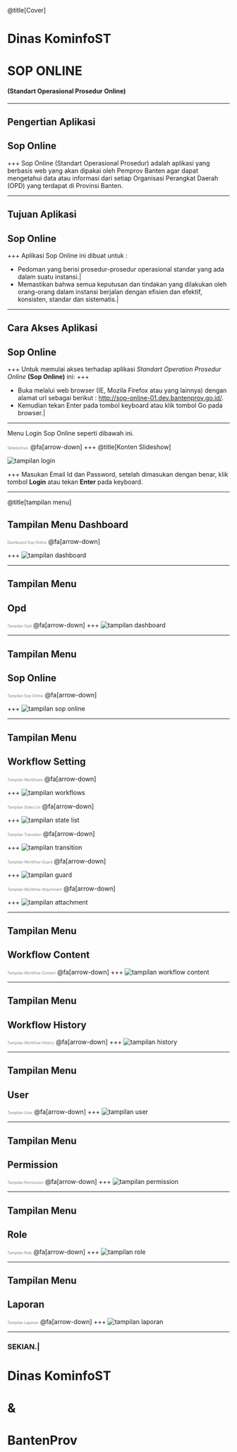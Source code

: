 @title[Cover]

# Dinas KominfoST
# SOP ONLINE 
#### (<span class="white">Standart Operasional Prosedur Online</span>)

---

## Pengertian Aplikasi
## <span class="white">Sop Online</span>

+++
Sop Online (Standart Operasional Prosedur) adalah aplikasi yang berbasis web yang akan dipakai oleh Pemprov Banten agar dapat mengetahui data atau informasi dari setiap Organisasi Perangkat Daerah (OPD) yang terdapat di Provinsi Banten.

---
## Tujuan Aplikasi
## <span class="white">Sop Online</span>

+++
Aplikasi Sop Online ini dibuat untuk :

- Pedoman yang berisi prosedur-prosedur operasional standar yang ada dalam suatu instansi.|
- Memastikan bahwa semua keputusan dan tindakan yang dilakukan oleh orang-orang dalam instansi berjalan dengan efisien dan efektif, konsisten, standar dan sistematis.|

---
## Cara Akses Aplikasi 
## <span class="white">Sop Online</span>

+++
Untuk memulai akses terhadap aplikasi *Standart Operation Prosedur Online* **(Sop Online)** ini: 
+++
- Buka melalui web browser (IE, Mozila Firefox atau yang lainnya) dengan alamat url sebagai berikut : http://sop-online-01.dev.bantenprov.go.id/.
- Kemudian tekan Enter pada tombol keyboard atau klik tombol Go pada browser.|

---
Menu Login Sop Online seperti dibawah ini.

<span style="font-size:0.6em; color:gray">Selanjutnya.</span>
@fa[arrow-down]
+++
@title[Konten Slideshow]

![tampilan login](/assets/images/01-login.png)

+++
Masukan Email Id dan Password, setelah dimasukan dengan benar, klik tombol **Login** atau tekan **Enter** pada keyboard.

---

@title[tampilan menu]

## Tampilan Menu <span class="white">Dashboard</span>
<span style="font-size:0.6em; color:gray">Dashboard <span class="white">Sop Online</span></span>
@fa[arrow-down]

+++
![tampilan dashboard](/assets/images/02-tampilan-dashboard.png)

---
## Tampilan Menu 
## <span class="white">Opd</span>
<span style="font-size:0.6em; color:gray">Tampilan <span class="white">Opd</span></span>
@fa[arrow-down]
+++
![tampilan dashboard](/assets/images/03-tampilan-opd.png)

---
## Tampilan Menu
## <span class="white">Sop Online</span>
<span style="font-size:0.6em; color:gray">Tampilan <span class="white">Sop Online</span></span>
@fa[arrow-down]

+++
![tampilan sop online](/assets/images/04-tampilan-sop-online.png)

---
## Tampilan Menu 
## <span class="white">Workflow Setting</span>
<span style="font-size:0.6em; color:gray">Tampilan <span class="white">Workflows</span></span>
@fa[arrow-down]

+++
![tampilan workflows](/assets/images/05-tampilan-workflows.png)

<span style="font-size:0.6em; color:gray">Tampilan <span class="white">State List</span></span>
@fa[arrow-down]

+++
![tampilan state list](/assets/images/06-tampilan-statelist.png)

<span style="font-size:0.6em; color:gray">Tampilan <span class="white">Transition</span></span>
@fa[arrow-down]

+++
![tampilan transition](/assets/images/07-tampilan-transition.png)

<span style="font-size:0.6em; color:gray">Tampilan <span class="white">Workflow Guard</span></span>
@fa[arrow-down]

+++
![tampilan guard](/assets/images/08-tampilan-workflow-guard.png)

<span style="font-size:0.6em; color:gray">Tampilan <span class="white">Workflow Attachment</span></span>
@fa[arrow-down]

+++
![tampilan attachment](/assets/images/09-tampilan-workflow-attachment.png)

---

## Tampilan Menu 
## <span class="white">Workflow Content</span>
<span style="font-size:0.6em; color:gray">Tampilan <span class="white">Workflow Content</span></span>
@fa[arrow-down]
+++
![tampilan workflow content](/assets/images/10-tampilan-workflow-content.png)

---
## Tampilan Menu 
## <span class="white">Workflow History</span>
<span style="font-size:0.6em; color:gray">Tampilan <span class="white">Workflow History</span></span>
@fa[arrow-down]
+++
![tampilan history](/assets/images/11-tampilan-workflow-history.png)

---
## Tampilan Menu 
## <span class="white">User</span>
<span style="font-size:0.6em; color:gray">Tampilan <span class="white">User</span></span>
@fa[arrow-down]
+++
![tampilan user](/assets/images/12-tampilan-user.png)

---
## Tampilan Menu 
## <span class="white">Permission</span>
<span style="font-size:0.6em; color:gray">Tampilan <span class="white">Permission</span></span>
@fa[arrow-down]
+++
![tampilan permission](/assets/images/13-tampilan-permission.png)

---
## Tampilan Menu 
## <span class="white">Role</span>
<span style="font-size:0.6em; color:gray">Tampilan <span class="white">Role</span></span>
@fa[arrow-down]
+++
![tampilan role](/assets/images/14-tampilan-role.png)

---
## Tampilan Menu 
## <span class="white">Laporan</span>
<span style="font-size:0.6em; color:gray">Tampilan <span class="white">Laporan</span></span>
@fa[arrow-down]
+++
![tampilan laporan](/assets/images/15-tampilan-laporan.png)

---

### SEKIAN.|
# Dinas <span class="gold">KominfoST</span>
# &
# Banten<span class="gold">Prov</span>
